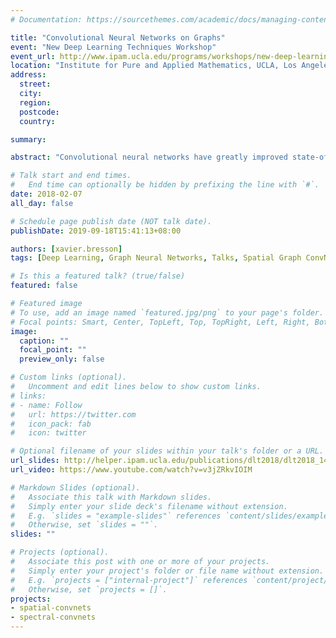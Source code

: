 ```yaml
---
# Documentation: https://sourcethemes.com/academic/docs/managing-content/

title: "Convolutional Neural Networks on Graphs"
event: "New Deep Learning Techniques Workshop"
event_url: http://www.ipam.ucla.edu/programs/workshops/new-deep-learning-techniques/?tab=overview
location: "Institute for Pure and Applied Mathematics, UCLA, Los Angeles, CA, USA"
address:
  street:
  city:
  region:
  postcode:
  country:

summary: 

abstract: "Convolutional neural networks have greatly improved state-of-the-art performances in computer vision and speech analysis tasks, due to its high ability to extract multiple levels of representations of data. In this talk, we are interested in generalizing convolutional neural networks from low-dimensional regular grids, where image, video and speech are represented, to high-dimensional irregular domains, such as social networks, telecommunication networks, or words' embedding. We present a formulation of convolutional neural networks on graphs in the context of spectral graph theory, which provides the necessary mathematical background and efficient numerical schemes to design fast localized convolutional filters on graphs. Numerical experiments demonstrate the ability of the system to learn local stationary features on graphs."

# Talk start and end times.
#   End time can optionally be hidden by prefixing the line with `#`.
date: 2018-02-07
all_day: false

# Schedule page publish date (NOT talk date).
publishDate: 2019-09-18T15:41:13+08:00

authors: [xavier.bresson]
tags: [Deep Learning, Graph Neural Networks, Talks, Spatial Graph ConvNets, Spectral Graph ConvNets]

# Is this a featured talk? (true/false)
featured: false

# Featured image
# To use, add an image named `featured.jpg/png` to your page's folder. 
# Focal points: Smart, Center, TopLeft, Top, TopRight, Left, Right, BottomLeft, Bottom, BottomRight.
image:
  caption: ""
  focal_point: ""
  preview_only: false

# Custom links (optional).
#   Uncomment and edit lines below to show custom links.
# links:
# - name: Follow
#   url: https://twitter.com
#   icon_pack: fab
#   icon: twitter

# Optional filename of your slides within your talk's folder or a URL.
url_slides: http://helper.ipam.ucla.edu/publications/dlt2018/dlt2018_14506.pdf
url_video: https://www.youtube.com/watch?v=v3jZRkvIOIM

# Markdown Slides (optional).
#   Associate this talk with Markdown slides.
#   Simply enter your slide deck's filename without extension.
#   E.g. `slides = "example-slides"` references `content/slides/example-slides.md`.
#   Otherwise, set `slides = ""`.
slides: ""

# Projects (optional).
#   Associate this post with one or more of your projects.
#   Simply enter your project's folder or file name without extension.
#   E.g. `projects = ["internal-project"]` references `content/project/deep-learning/index.md`.
#   Otherwise, set `projects = []`.
projects:
- spatial-convnets
- spectral-convnets
---
```

